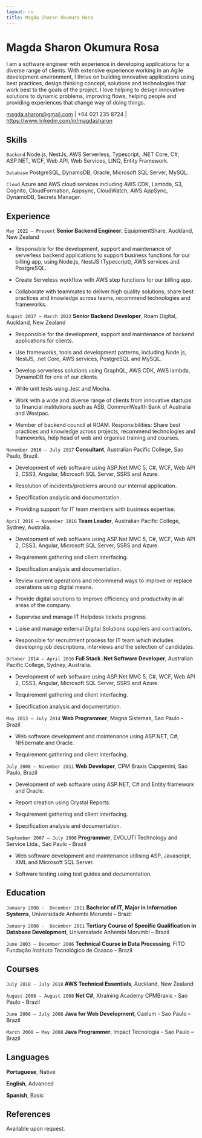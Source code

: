 ```yaml
---
layout: cv
title: Magda Sharon Okumura Rosa
---
```

# Magda Sharon Okumura Rosa
I am a software engineer with experience in developing applications for a diverse range of clients. With extensive experience working in an Agile development environment, I thrive on building innovative applications using best practices, design thinking concept, solutions and technologies that work best to the goals of the project. I love helping to design innovative solutions to dynamic problems, improving flows, helping people and providing experiences that change way of doing things.

 

<div id="webaddress">
<a href="magda.sharon@gmail.com">magda.sharon@gmail.com</a>
| +64 021 235 8724
| <a href="https://www.linkedin.com/in/magdasharon">https://www.linkedin.com/in/magdasharon</a>
</div>



## Skills

`Backend`
Node.js, NestJs, AWS Serverless, Typescript, .NET Core, C#, ASP.NET, WCF, Web API, Web Services, LINQ, Entity Framework.

`Database`
PostgreSQL, DynamoDB, Oracle, Microsoft SQL Server, MySQL.

`Cloud`
Azure and AWS cloud services including AWS CDK, Lambda, S3, Cognito, CloudFormation, Appsync, CloudWatch, AWS AppSync, DynamoDB, Secrets Manager.

## Experience

`May 2022 – Present`
__Senior Backend Engineer__, EquipmentShare, Auckland, New Zealand

- Responsible for the development, support and maintenance of serverless backend applications to support business functions for our billing app, using Node.js, NestJS (Typescript), AWS services and PostgreSQL.

- Create Serveless workflow with AWS step functions for our billing app.

- Collaborate with teammates to deliver high quality solutions, share best practices and knowledge across teams, recommend technologies and frameworks.



`August 2017 – March 2022`
__Senior Backend Developer__, Roam Digital, Auckland, New Zealand

- Responsible for the development, support and maintenance of backend applications for clients.

- Use frameworks, tools and development patterns, including Node.js, NestJS, .net Core, AWS services, PostgreSQL and MySQL.

- Develop serverless solutions using GraphQL, AWS CDK, AWS lambda, DynamoDB for one of our clients.

- Write unit tests using Jest and Mocha.

- Work with a wide and diverse range of clients from innovative startups to financial institutions such as ASB, CommonWealth Bank of Australia and Westpac.

- Member of backend council at ROAM. Responsibilities: Share best practices and knowledge across projects, recommend technologies and frameworks, help head of web and organise training and courses.



`November 2016 – July 2017`
__Consultant__, Australian Pacific College, Sao Paulo, Brazil.
- Development of web software using ASP.Net MVC 5, C#, WCF, Web API 2, CSS3, Angular, Microsoft SQL Server, SSRS and Azure.

- Resolution of incidents/problems around our internal application.

- Specification analysis and documentation.

- Providing support for IT team members with business expertise.


`April 2016 – November 2016`
__Team Leader__, Australian Pacific College, Sydney, Australia.

- Development of web software using ASP.Net MVC 5, C#, WCF, Web API 2, CSS3, Angular, Microsoft SQL Server, SSRS and Azure.

- Requirement gathering and client interfacing.

- Specification analysis and documentation.

- Review current operations and recommend ways to improve or replace operations using digital means.

- Provide digital solutions to improve efficiency and productivity in all areas of the company.

- Supervise and manage IT Helpdesk tickets progress.

- Liaise and manage external Digital Solutions suppliers and contractors.

- Responsible for recruitment process for IT team which includes developing job descriptions, interviews and the selection of candidates.



`October 2014 – April 2016`
__Full Stack .Net Software Developer__, Australian Pacific College, Sydney, Australia.

- Development of web software using ASP.Net MVC 5, C#, WCF, Web API 2, CSS3, Angular, Microsoft SQL Server, SSRS and Azure.

- Requirement gathering and client interfacing.

- Specification analysis and documentation.



`May 2013 – July 2014`
__Web Programmer__, Magna Sistemas, Sao Paulo - Brazil

- Web software development and maintenance using ASP.NET, C#, NHibernate and Oracle.

- Requirement gathering and client interfacing.



`July 2008 – November 2011`
__Web Developer__, CPM Braxis Capgemini, Sao Paulo, Brazil

- Development of web software using ASP.NET, C# and Entity framework and Oracle.

- Report creation using Crystal Reports.

- Requirement gathering and client interfacing.

- Specification analysis and documentation.



`September 2007 – July 2008`
__Programmer__, EVOLUTI Technology and Service Ltda., Sao Paulo - Brazil

- Web software development and maintenance utilising ASP, Javascript, XML and Microsoft SQL Server.

- Software testing using test guides and documentation.



## Education

`January 2008 -  December 2011`
__Bachelor of IT, Major in Information Systems__, Universidade Anhembi Morumbi – Brazil

`January 2008 -  December 2011`
__Tertiary Course of Specific Qualification in Database Development__, Universidade Anhembi Morumbi – Brazil

`June 2003 – December 2006`
__Technical Course in Data Processing__, FITO Fundação Instituto Tecnológico de Osasco  – Brazil



## Courses

`July 2018 - July 2018`
__AWS Technical Essentials__, Auckland, New Zealand

`August 2008 – August 2008`
__Net C#__, Xtraining Academy CPMBraxis - Sao Paulo  – Brazil

`June 2008 – July 2008`
__Java for Web Development__, Caelum - Sao Paulo  – Brazil

`March 2008 – May 2008`
__Java Programmer__, Impact Tecnologia - Sao Paulo  – Brazil



## Languages

__Portuguese__, Native

__English__, Advanced

__Spanish__, Basic



## References
Available upon request.


<!-- ### Footer

Last updated: Jun 2021 -->


